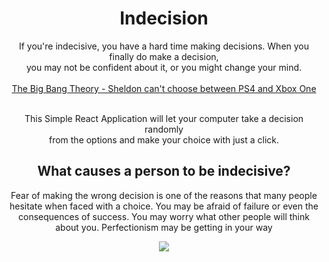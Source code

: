 <div align="center">
  <h1>Indecision</h1>
If you're indecisive, you have a hard time making decisions. When you finally do make a decision,<br/> you may not be confident about it, or you might change your mind.<br/>
<br/>
<a href="https://www.youtube.com/watch?v=gZA2770_f84" target="_blank">The Big Bang Theory - Sheldon can't choose between PS4 and Xbox One</a> 
<br/><br/>
  
This Simple React Application will let your computer take a decision randomly<br/>
from the options and make your choice with just a click.<br/>


## What causes a person to be indecisive?
Fear of making the wrong decision is one of the reasons that many people hesitate when faced with a choice. You may be afraid of failure or even the consequences of success. You may worry what other people will think about you. Perfectionism may be getting in your way

<img src="https://img.shields.io/badge/Vercel-000000?style=for-the-badge&logo=vercel&logoColor=white"/>
<div>

